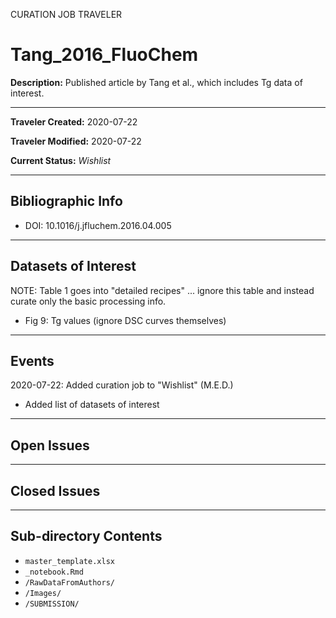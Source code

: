 CURATION JOB TRAVELER

# Tang_2016_FluoChem

**Description:** Published article by Tang et al., which includes Tg data of interest.

---

**Traveler Created:** 2020-07-22

**Traveler Modified:** 2020-07-22

**Current Status:** *Wishlist*

---

## Bibliographic Info

* DOI: 10.1016/j.jfluchem.2016.04.005

---

## Datasets of Interest

NOTE: Table 1 goes into "detailed recipes" ... ignore this table and instead curate only the basic processing info.
* Fig 9: Tg values (ignore DSC curves themselves)


---

## Events

2020-07-22: Added curation job to "Wishlist" (M.E.D.)
* Added list of datasets of interest


---

## Open Issues



---

## Closed Issues



---

## Sub-directory Contents

* `master_template.xlsx`
* `_notebook.Rmd`
* `/RawDataFromAuthors/`
* `/Images/`
* `/SUBMISSION/`
